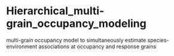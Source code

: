 # Hierarchical_multi-grain_occupancy_modeling
multi-grain occupancy model to simultaneously estimate species-environment associations at occupancy and response grains
